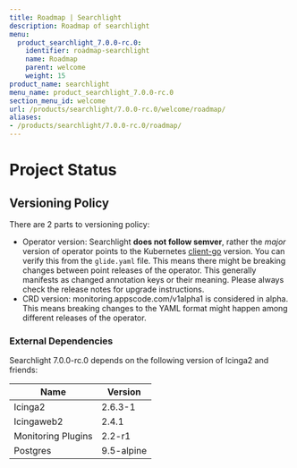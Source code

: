 ```yaml
---
title: Roadmap | Searchlight
description: Roadmap of searchlight
menu:
  product_searchlight_7.0.0-rc.0:
    identifier: roadmap-searchlight
    name: Roadmap
    parent: welcome
    weight: 15
product_name: searchlight
menu_name: product_searchlight_7.0.0-rc.0
section_menu_id: welcome
url: /products/searchlight/7.0.0-rc.0/welcome/roadmap/
aliases:
- /products/searchlight/7.0.0-rc.0/roadmap/
---
```


# Project Status

## Versioning Policy
There are 2 parts to versioning policy:

 - Operator version: Searchlight __does not follow semver__, rather the _major_ version of operator points to the
Kubernetes [client-go](https://github.com/kubernetes/client-go#branches-and-tags) version.
You can verify this from the `glide.yaml` file. This means there might be breaking changes
between point releases of the operator. This generally manifests as changed annotation keys or their meaning.
Please always check the release notes for upgrade instructions.
 - CRD version: monitoring.appscode.com/v1alpha1 is considered in alpha. This means breaking changes to the YAML format
might happen among different releases of the operator.

### External Dependencies
Searchlight 7.0.0-rc.0 depends on the following version of Icinga2 and friends:

| Name                   | Version    |
|------------------------|------------|
| Icinga2                | 2.6.3-1    |
| Icingaweb2             | 2.4.1      |
| Monitoring Plugins     | 2.2-r1     |
| Postgres               | 9.5-alpine |
